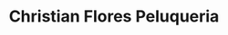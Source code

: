 ---
title: "Christian Flores Peluqueria"
url: /quito/christian-flores-peluqueria/
shop: peluquería
---
